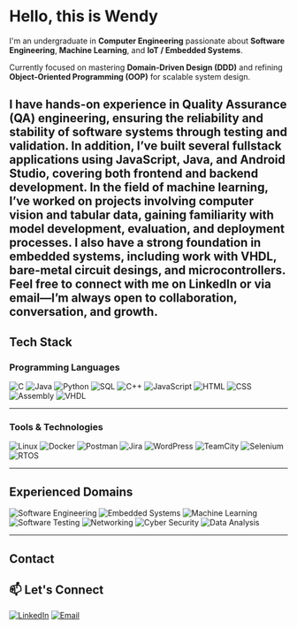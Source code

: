 # Hello, this is Wendy

 I'm an undergraduate in **Computer Engineering** passionate about **Software Engineering**, **Machine Learning**, and **IoT / Embedded Systems**.

Currently focused on mastering **Domain-Driven Design (DDD)** and refining **Object-Oriented Programming (OOP)** for scalable system design.

**I have hands-on experience in **Quality Assurance (QA) engineering**, ensuring the reliability and stability of software systems through testing and validation. In addition, I’ve built several **fullstack applications** using **JavaScript**, **Java**, and **Android Studio**, covering both frontend and backend development.
In the field of **machine learning**, I’ve worked on projects involving **computer vision** and **tabular data**, gaining familiarity with model development, evaluation, and deployment processes. I also have a strong foundation in **embedded systems**, including work with **VHDL**, **bare-metal circuit desings**, and **microcontrollers**. 
Feel free to connect with me on LinkedIn or via email—I’m always open to collaboration, conversation, and growth.**
---

## Tech Stack

### Programming Languages
![C](https://img.shields.io/badge/C-00599C?style=flat&logo=c&logoColor=white)
![Java](https://img.shields.io/badge/Java-ED8B00?style=flat&logo=java&logoColor=white)
![Python](https://img.shields.io/badge/Python-3776AB?style=flat&logo=python&logoColor=white)
![SQL](https://img.shields.io/badge/SQL-4479A1?style=flat&logo=mysql&logoColor=white)
![C++](https://img.shields.io/badge/C++-00599C?style=flat&logo=c%2b%2b&logoColor=white)
![JavaScript](https://img.shields.io/badge/JavaScript-F7DF1E?style=flat&logo=javascript&logoColor=black)
![HTML](https://img.shields.io/badge/HTML5-E34F26?style=flat&logo=html5&logoColor=white)
![CSS](https://img.shields.io/badge/CSS3-1572B6?style=flat&logo=css3&logoColor=white)
![Assembly](https://img.shields.io/badge/Assembly-6E4C13?style=flat)
![VHDL](https://img.shields.io/badge/VHDL-8B008B?style=flat)

---

### Tools & Technologies
![Linux](https://img.shields.io/badge/Linux-FCC624?style=flat&logo=linux&logoColor=black)
![Docker](https://img.shields.io/badge/Docker-2496ED?style=flat&logo=docker&logoColor=white)
![Postman](https://img.shields.io/badge/Postman-FF6C37?style=flat&logo=postman&logoColor=white)
![Jira](https://img.shields.io/badge/Jira-0052CC?style=flat&logo=jira&logoColor=white)
![WordPress](https://img.shields.io/badge/WordPress-21759B?style=flat&logo=wordpress&logoColor=white)
![TeamCity](https://img.shields.io/badge/TeamCity-000000?style=flat&logo=jetbrains&logoColor=white)
![Selenium](https://img.shields.io/badge/Selenium-43B02A?style=flat&logo=selenium&logoColor=white)
![RTOS](https://img.shields.io/badge/RTOS-007ACC?style=flat)

---

## Experienced Domains

![Software Engineering](https://img.shields.io/badge/Software%20Engineering-1f6feb?style=flat&logo=github&logoColor=white)
![Embedded Systems](https://img.shields.io/badge/Embedded%20Systems-000000?style=flat)
![Machine Learning](https://img.shields.io/badge/Machine%20Learning-FF6F00?style=flat&logo=tensorflow&logoColor=white)
![Software Testing](https://img.shields.io/badge/Software%20Testing-6DB33F?style=flat)
![Networking](https://img.shields.io/badge/Computer%20Networking-00A8E8?style=flat)
![Cyber Security](https://img.shields.io/badge/Cyber%20Security-8A2BE2?style=flat)
![Data Analysis](https://img.shields.io/badge/Data%20Analysis-4B8BBE?style=flat)


---
## Contact
## 📫 Let's Connect
[![LinkedIn](https://img.shields.io/badge/LinkedIn-Wendy%20Dharmawan-blue?style=flat&logo=linkedin)](https://www.linkedin.com/in/wendydharmawan/)
[![Email](https://img.shields.io/badge/Email-wndydr235@gmail.com-D14836?style=flat&logo=gmail&logoColor=white)](mailto:wndydr235@gmail.com)
